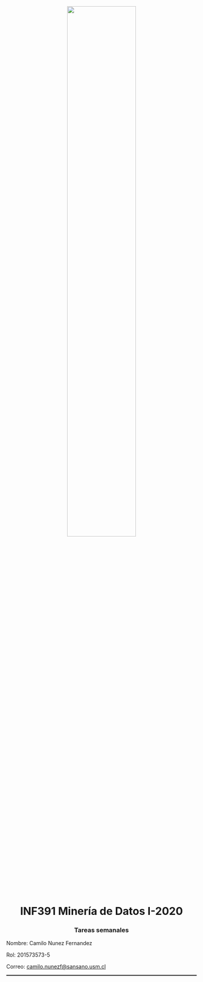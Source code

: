 <center>
    <img src="http://sct.inf.utfsm.cl/wp-content/uploads/2020/04/logo_di.png" style="width:60%">
    <h1> INF391 Minería de Datos I-2020 </h1>
    <h3> Tareas semanales</h3>
</center>

Nombre: Camilo Nunez Fernandez

Rol: 201573573-5

Correo:
camilo.nunezf@sansano.usm.cl
<hr style="height:2px;border:none"/>
